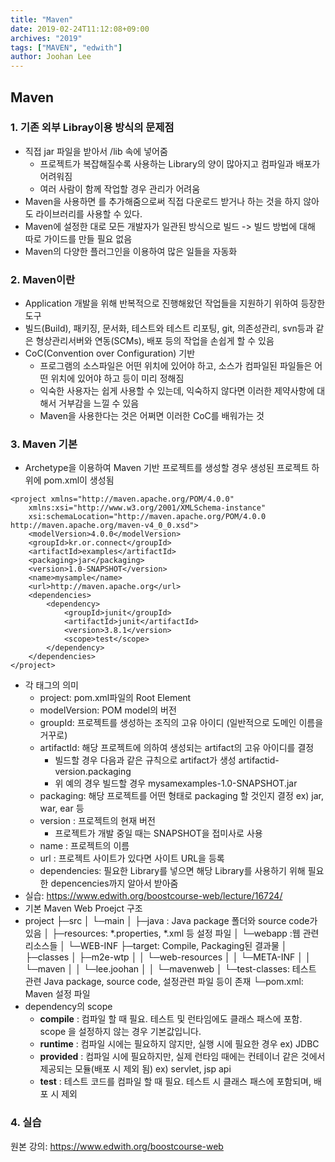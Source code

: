 ```yaml
---
title: "Maven"
date: 2019-02-24T11:12:08+09:00
archives: "2019"
tags: ["MAVEN", "edwith"]
author: Joohan Lee
---
```


## Maven

### 1. 기존 외부 Libray이용 방식의 문제점

- 직접 jar 파일을 받아서 /lib 속에 넣어줌
  - 프로젝트가 복잡해질수록 사용하는 Library의 양이 많아지고 컴파일과 배포가 어려워짐
  - 여러 사람이 함께 작업할 경우 관리가 어려움
- Maven을 사용하면 <dependency>를 추가해줌으로써 직접 다운로드 받거나 하는 것을 하지 않아도 라이브러리를 사용할 수 있다.
- Maven에 설정한 대로 모든 개발자가 일관된 방식으로 빌드 -> 빌드 방법에 대해 따로 가이드를 만들 필요 없음
- Maven의 다양한 플러그인을 이용하여 많은 일들을 자동화

### 2. Maven이란

- Application 개발을 위해 반복적으로 진행해왔던 작업들을 지원하기 위하여 등장한 도구
- 빌드(Build), 패키징, 문서화, 테스트와 테스트 리포팅, git, 의존성관리, svn등과 같은 형상관리서버와 연동(SCMs), 배포 등의 작업을 손쉽게 할 수 있음
- CoC(Convention over Configuration) 기반
  - 프로그램의 소스파일은 어떤 위치에 있어야 하고, 소스가 컴파일된 파일들은 어떤 위치에 있어야 하고 등이 미리 정해짐
  - 익숙한 사용자는 쉽게 사용할 수 있는데, 익숙하지 않다면 이러한 제약사항에 대해서 거부감을 느낄 수 있음
  - Maven을 사용한다는 것은 어쩌면 이러한 CoC를 배워가는 것

### 3. Maven 기본

- Archetype을 이용하여 Maven 기반 프로젝트를 생성할 경우 생성된 프로젝트 하위에 pom.xml이 생성됨

```
<project xmlns="http://maven.apache.org/POM/4.0.0"
    xmlns:xsi="http://www.w3.org/2001/XMLSchema-instance"
    xsi:schemaLocation="http://maven.apache.org/POM/4.0.0 http://maven.apache.org/maven-v4_0_0.xsd">
    <modelVersion>4.0.0</modelVersion>
    <groupId>kr.or.connect</groupId>
    <artifactId>examples</artifactId>
    <packaging>jar</packaging>
    <version>1.0-SNAPSHOT</version>
    <name>mysample</name>
    <url>http://maven.apache.org</url>
    <dependencies>
        <dependency>
            <groupId>junit</groupId>
            <artifactId>junit</artifactId>
            <version>3.8.1</version>
            <scope>test</scope>
        </dependency>
    </dependencies>
</project>
```

- 각 태그의 의미
  - project: pom.xml파일의 Root Element
  - modelVersion: POM model의 버전
  - groupId: 프로젝트를 생성하는 조직의 고유 아이디 (일반적으로 도메인 이름을 거꾸로)
  - artifactId: 해당 프로젝트에 의하여 생성되는 artifact의 고유 아이디를 결정
    - 빌드할 경우 다음과 같은 규칙으로 artifact가 생성 artifactid-version.packaging
    - 위 예의 경우 빌드할 경우 mysamexamples-1.0-SNAPSHOT.jar
  - packaging: 해당 프로젝트를 어떤 형태로 packaging 할 것인지 결정 ex) jar, war, ear 등
  - version : 프로젝트의 현재 버전
    - 프로젝트가 개발 중일 때는 SNAPSHOT을 접미사로 사용
  - name : 프로젝트의 이름
  - url : 프로젝트 사이트가 있다면 사이트 URL을 등록
  - dependencies: 필요한 Library를 넣으면 해당 Library를 사용하기 위해 필요한 depencencies까지 알아서 받아줌
- 실습: https://www.edwith.org/boostcourse-web/lecture/16724/
- 기본 Maven Web Proejct 구조
- project
  ├─src
  │  └─main
  │      ├─java : Java package 폴더와 source code가 있음
  │      ├─resources: *.properties, *.xml 등 설정 파일
  │      └─webapp :웹 관련 리소스들
  │          └─WEB-INF
  ├─target: Compile, Packaging된 결과물
  │    ├─classes
  │    ├─m2e-wtp
  │    │  └─web-resources
  │    │      └─META-INF
  │    │          └─maven
  │    │              └─lee.joohan
  │    │                  └─mavenweb
  │    └─test-classes: 테스트 관련 Java package, source code, 설정관련 파일 등이 존재
  └─pom.xml: Maven 설정 파일
- dependency의 scope
  - **compile** : 컴파일 할 때 필요. 테스트 및 런타임에도 클래스 패스에 포함. scope 을 설정하지 않는 경우 기본값입니다.
  - **runtime** : 컴파일 시에는 필요하지 않지만, 실행 시에 필요한 경우 ex) JDBC
  - **provided** : 컴파일 시에 필요하지만, 실제 런타임 때에는 컨테이너 같은 것에서 제공되는 모듈(배포 시 제외 됨) ex) servlet, jsp api
  - **test** : 테스트 코드를 컴파일 할 때 필요. 테스트 시 클래스 패스에 포함되며, 배포 시 제외

### 4. 실습

원본 강의: https://www.edwith.org/boostcourse-web

